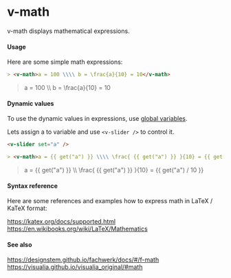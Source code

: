 # v-math

v-math displays mathematical expressions.

#### Usage

Here are some simple math expressions:

```md
> <v-math>a = 100 \\\\ b = \frac{a}{10} = 10</v-math>
```

> <v-math>a = 100 \\\\ b = \frac{a}{10} = 10</v-math>

<p />

#### Dynamic values

To use the dynamic values in expressions, use [global variables](utils/variables).

Lets assign <v-math>a</v-math> to variable and use `<v-slider />` to control it.

```md
<v-slider set="a" />

> <v-math>a = {{ get("a") }} \\\\ \frac{ {{ get("a") }} }{10} = {{ get("a") / 10 }}</v-math>
```

<v-slider set="a" />

> <v-math>a = {{ get("a") }} \\\\ \frac{ {{ get("a") }} }{10} = {{ get("a") / 10 }}</v-math>

#### Syntax reference

Here are some references and examples how to express math in LaTeX / KaTeX format:

https://katex.org/docs/supported.html
https://en.wikibooks.org/wiki/LaTeX/Mathematics

#### See also

https://designstem.github.io/fachwerk/docs/#/f-math
https://visualia.github.io/visualia_original/#math
